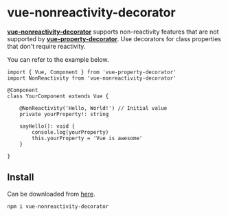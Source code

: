 # vue-nonreactivity-decorator

**[vue-nonreactivity-decorator](https://www.npmjs.com/package/vue-nonreactivity-decorator)** supports non-reactivity features that are not supported by **[vue-property-decorator](https://www.npmjs.com/package/vue-property-decorator)**. Use decorators for class properties that don't require reactivity.

You can refer to the example below.

```
import { Vue, Component } from 'vue-property-decorator'
import NonReactivity from 'vue-nonreactivity-decorator'

@Component
class YourComponent extends Vue {

    @NonReactivity('Hello, World!') // Initial value
    private yourProperty!: string

    sayHello(): void {
        console.log(yourProperty)
        this.yourProperty = 'Vue is awesome'
    }

}
```

## Install
Can be downloaded from [here](https://www.npmjs.com/package/vue-nonreactivity-decorator).
```
npm i vue-nonreactivity-decorator
```